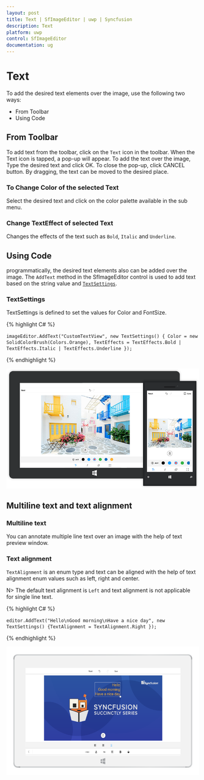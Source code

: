 ```yaml
---
layout: post
title: Text | SfImageEditor | uwp | Syncfusion
description: Text
platform: uwp
control: SfImageEditor
documentation: ug
---
```

# Text

To add the desired text elements over the image, use the following two ways:

* From Toolbar
* Using Code

## From Toolbar

To add text from the toolbar, click on the `Text` icon in the toolbar. When the Text icon is tapped, a pop-up will appear. To add the text over the image, Type the desired text and click OK. To close the pop-up, click CANCEL button. By dragging, the text can be moved to the desired place.

### To Change Color of the selected Text

Select the desired text and click on the color palette available in the sub menu.

### Change TextEffect of selected Text

Changes the effects of the text such as `Bold`, `Italic` and `Underline`. 

## Using Code

programmatically, the desired text elements also can be added over the image. The `AddText` method in the SfImageEditor control is used to add text based on the string value and [`TextSettings`](https://help.syncfusion.com/cr/uwp/sfimageeditor).

### TextSettings

TextSettings is defined to set the values for Color and FontSize.

{% highlight C# %}

    imageEditor.AddText("CustomTextView", new TextSettings() { Color = new SolidColorBrush(Colors.Orange), TextEffects = TextEffects.Bold | TextEffects.Italic | TextEffects.Underline });

{% endhighlight %}

![](text_images/AddedText.png)

## Multiline text and text alignment

### Multiline text
You can annotate multiple line text over an image with the help of text preview window.

### Text alignment
`TextAlignment` is an enum type and text can be aligned with the help of text alignment enum values such as left, right and center. 

N> The default text alignment is `Left` and text alignment is not applicable for single line text.

{% highlight C# %}

    editor.AddText("Hello\nGood morning\nHave a nice day", new TextSettings() {TextAlignment = TextAlignment.Right });

{% endhighlight %}

![SfImageEditor](text_images/multiline.png)
